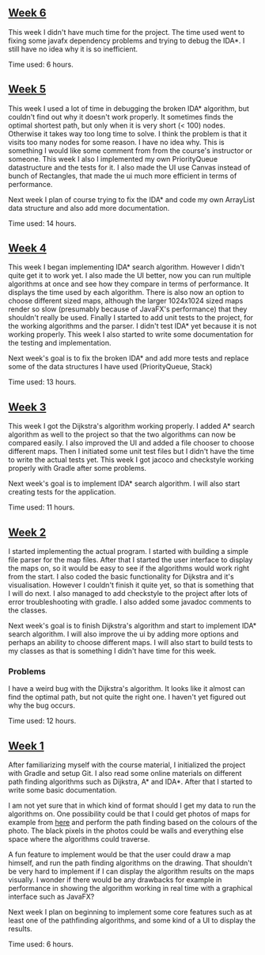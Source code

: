 ## [Week 6](#week-6)
This week I didn't have much time for the project. The time used went to fixing some javafx dependency problems and trying to debug the IDA*. I still have no idea why it is so inefficient.

Time used: 6 hours.

## [Week 5](#week-5)
This week I used a lot of time in debugging the broken IDA* algorithm, but couldn't find out why it doesn't work properly. It sometimes finds the optimal shortest path, but only when it is very short (< 100) nodes. Otherwise it takes way too long time to solve. I think the problem is that it visits too many nodes for some reason. I have no idea why. This is something I would like some comment from from the course's instructor or someone. This week I also I implemented my own PriorityQueue datastructure and the tests for it. I also made the UI use Canvas instead of bunch of Rectangles, that made the ui much more efficient in terms of performance.

Next week I plan of course trying to fix the IDA* and code my own ArrayList data structure and also add more documentation.

Time used: 14 hours.

## [Week 4](#week-4)
This week I began implementing IDA* search algorithm. However I didn't quite get it to work yet. I also made the UI better, now you can run multiple algorithms at once and see how they compare in terms of performance. It displays the time used by each algorithm. There is also now an option to choose different sized maps, although the larger 1024x1024 sized maps render so slow (presumably because of JavaFX's performance) that they shouldn't really be used. Finally I started to add unit tests to the project, for the working algorithms and the parser. I didn't test IDA* yet because it is not working properly. This week I also started to write some documentation for the testing and implementation.

Next week's goal is to fix the broken IDA* and add more tests and replace some of the data structures I have used (PriorityQueue, Stack)

Time used: 13 hours.

## [Week 3](#week-3)
This week I got the Dijkstra's algorithm working properly. I added A* search algorithm as well to the project so that the two algorithms can now be compared easily. I also improved the UI and added a file chooser to choose different maps. Then I initiated some unit test files but I didn't have the time to write the actual tests yet. This week I got jacoco and checkstyle working properly with Gradle after some problems.

Next week's goal is to implement IDA* search algorithm. I will also start creating tests for the application.

Time used: 11 hours.

## [Week 2](#week-2)
I started implementing the actual program. I started with building a simple file parser for the map files. After that I started the user interface to display the maps on, so it would be easy to see if the algorithms would work right from the start. I also coded the basic functionality for Dijkstra and it's visualisation. However I couldn't finish it quite yet, so that is something that I will do next. I also managed to add checkstyle to the project after lots of error troubleshooting with gradle. I also added some javadoc comments to the classes.

Next week's goal is to finish Dijkstra's algorithm and start to implement IDA* search algorithm. I will also improve the ui by adding more options and perhaps an ability to choose different maps. I will also start to build tests to my classes as that is something I didn't have time for this week.

### Problems
I have a weird bug with the Dijkstra's algorithm. It looks like it almost can find the optimal path, but not quite the right one. I haven't yet figured out why the bug occurs.

Time used: 12 hours.

## [Week 1](#week-1)
After familiarizing myself with the course material, I initialized the project with Gradle and setup Git. I also read some online materials on different path finding algorithms such as Dijkstra, A* and IDA*. After that I started to write some basic documentation.

I am not yet sure that in which kind of format should I get my data to run the algorithms on. One possibility could be that I could get photos of maps for example from [here](https://www.movingai.com/benchmarks/street/index.html) and perform the path finding based on the colours of the photo. The black pixels in the photos could be walls and everything else space where the algorithms could traverse.

A fun feature to implement would be that the user could draw a map himself, and run the path finding algorithms on the drawing. That shouldn't be very hard to implement if I can display the algorithm results on the maps visually. I wonder if there would be any drawbacks for example in performance in showing the algorithm working in real time with a graphical interface such as JavaFX?

Next week I plan on beginning to implement some core features such as at least one of the pathfinding algorithms, and some kind of a UI to display the results.

Time used: 6 hours.
